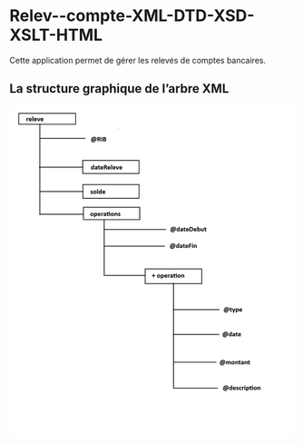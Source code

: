 # Relev--compte-XML-DTD-XSD-XSLT-HTML
Cette application permet de gérer les relevés de comptes bancaires.

<h2>La structure graphique de l’arbre XML</h2>
<img src="captures/arbre-xml.png" />